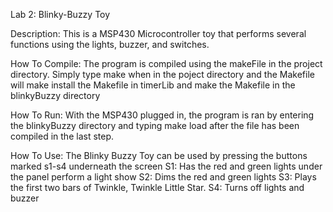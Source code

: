 Lab 2: Blinky-Buzzy Toy

Description:
  This is a MSP430 Microcontroller toy that performs several functions using
 the lights, buzzer, and switches.

How To Compile:
  The program is compiled using the makeFile in the project directory.
 Simply type make when in the poject directory and the Makefile will make
 install the Makefile in timerLib and make the Makefile in the blinkyBuzzy
 directory

How To Run:
  With the MSP430 plugged in, the program is ran by entering the blinkyBuzzy
 directory and typing make load after the file has been compiled in the last step.

How To Use:
  The Blinky Buzzy Toy can be used by pressing the buttons marked s1-s4
  underneath the screen
   S1: Has the red and green lights under the panel perform a light show
   S2: Dims the red and green lights
   S3: Plays the first two bars of Twinkle, Twinkle Little Star.
   S4: Turns off lights and buzzer
